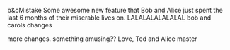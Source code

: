 b&cMistake
Some awesome new feature that Bob and Alice just spent the last 6 months of their miserable lives on. LALALALALALALAL
bob and carols changes


more changes. something amusing?? Love, Ted and Alice
master
